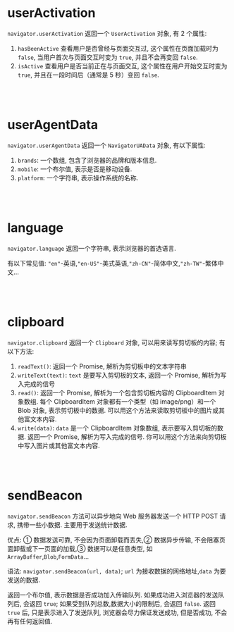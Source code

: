 # userActivation

`navigator.userActivation` 返回一个 `UserActivation` 对象, 有 2 个属性:

1.  `hasBeenActive` 查看用户是否曾经与页面交互过, 这个属性在页面加载时为 `false`, 当用户首次与页面交互时变为 `true`, 并且不会再变回 `false`.
2.  `isActive` 查看用户是否当前正在与页面交互, 这个属性在用户开始交互时变为 `true`, 并且在一段时间后（通常是 5 秒）变回 `false`.

<br><br>

# userAgentData

`navigator.userAgentData` 返回一个 `NavigatorUAData` 对象, 有以下属性:

1.  `brands`: 一个数组, 包含了浏览器的品牌和版本信息.
2.  `mobile`: 一个布尔值, 表示是否是移动设备.
3.  `platform`: 一个字符串, 表示操作系统的名称.

<br><br>

# language

`navigator.language` 返回一个字符串, 表示浏览器的首选语言.

有以下常见值: `"en"`-英语,`"en-US"`-美式英语,`"zh-CN"`-简体中文,`"zh-TW"`-繁体中文…

<br><br>

# clipboard

`navigator.clipboard` 返回一个 `Clipboard` 对象, 可以用来读写剪切板的内容; 有以下方法:

1.  `readText()`: 返回一个 Promise, 解析为剪切板中的文本字符串
2.  `writeText(text)`: `text` 是要写入剪切板的文本, 返回一个 Promise, 解析为写入完成的信号
3.  `read()`: 返回一个 Promise, 解析为一个包含剪切板内容的 ClipboardItem 对象数组. 每个 ClipboardItem 对象都有一个类型（如 image/png）和一个 Blob 对象, 表示剪切板中的数据. 可以用这个方法来读取剪切板中的图片或其他富文本内容.
4.  `write(data)`: `data` 是一个 ClipboardItem 对象数组, 表示要写入剪切板的数据. 返回一个 Promise, 解析为写入完成的信号. 你可以用这个方法来向剪切板中写入图片或其他富文本内容.

<br><br>

# sendBeacon

`navigator.sendBeacon` 方法可以异步地向 Web 服务器发送一个 HTTP POST 请求, 携带一些小数据. 主要用于发送统计数据.

优点: ① 数据发送可靠, 不会因为页面卸载而丢失,② 数据异步传输, 不会阻塞页面卸载或下一页面的加载,③ 数据可以是任意类型, 如 `ArrayBuffer`,`Blob`,`FormData`...

语法: `navigator.sendBeacon(url, data)`; `url` 为接收数据的网络地址,`data` 为要发送的数据.

返回一个布尔值, 表示数据是否成功加入传输队列. 如果成功进入浏览器的发送队列后, 会返回 `true`; 如果受到队列总数,数据大小的限制后, 会返回 `false`. 返回 `true` 后, 只是表示进入了发送队列, 浏览器会尽力保证发送成功, 但是否成功, 不会再有任何返回值.

<br><br>
